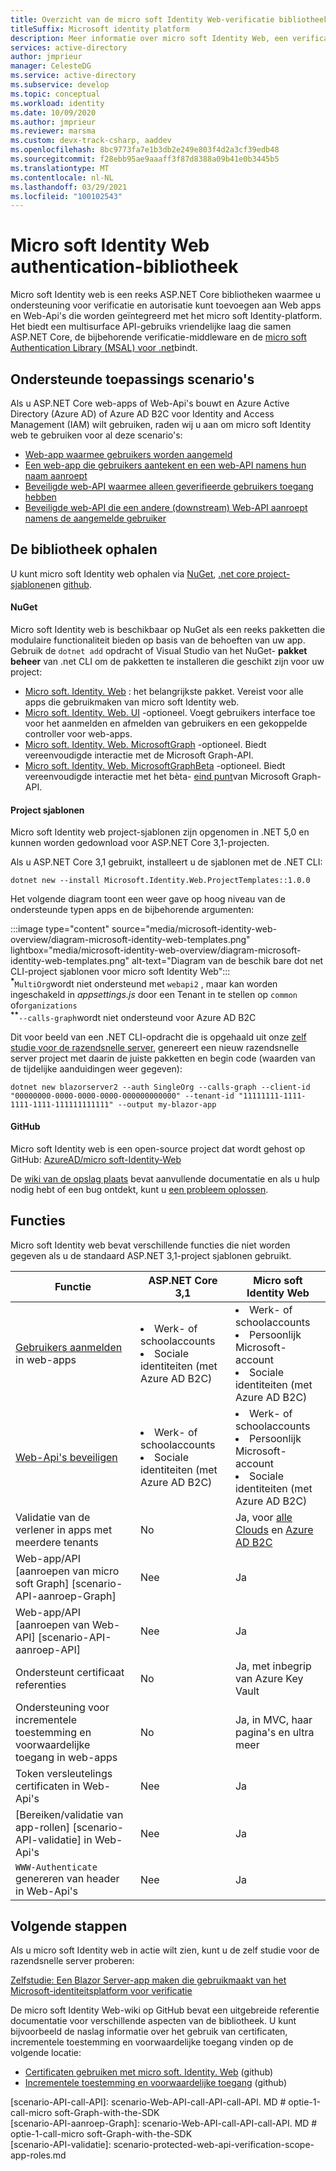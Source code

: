 ```yaml
---
title: Overzicht van de micro soft Identity Web-verificatie bibliotheek
titleSuffix: Microsoft identity platform
description: Meer informatie over micro soft Identity Web, een verificatie-en autorisatie bibliotheek voor ASP.NET Core toepassingen die worden geïntegreerd met Azure Active Directory, Azure AD B2C en Microsoft Graph en andere web-Api's.
services: active-directory
author: jmprieur
manager: CelesteDG
ms.service: active-directory
ms.subservice: develop
ms.topic: conceptual
ms.workload: identity
ms.date: 10/09/2020
ms.author: jmprieur
ms.reviewer: marsma
ms.custom: devx-track-csharp, aaddev
ms.openlocfilehash: 8bc9773fa7e1b3db2e249e803f4d2a3cf39edb48
ms.sourcegitcommit: f28ebb95ae9aaaff3f87d8388a09b41e0b3445b5
ms.translationtype: MT
ms.contentlocale: nl-NL
ms.lasthandoff: 03/29/2021
ms.locfileid: "100102543"
---
```

# <a name="microsoft-identity-web-authentication-library"></a>Micro soft Identity Web authentication-bibliotheek

Micro soft Identity web is een reeks ASP.NET Core bibliotheken waarmee u ondersteuning voor verificatie en autorisatie kunt toevoegen aan Web apps en Web-Api's die worden geïntegreerd met het micro soft Identity-platform. Het biedt een multisurface API-gebruiks vriendelijke laag die samen ASP.NET Core, de bijbehorende verificatie-middleware en de [micro soft Authentication Library (MSAL) voor .net](https://github.com/azuread/microsoft-authentication-library-for-dotnet)bindt.

## <a name="supported-application-scenarios"></a>Ondersteunde toepassings scenario's

Als u ASP.NET Core web-apps of Web-Api's bouwt en Azure Active Directory (Azure AD) of Azure AD B2C voor Identity and Access Management (IAM) wilt gebruiken, raden wij u aan om micro soft Identity web te gebruiken voor al deze scenario's:

- [Web-app waarmee gebruikers worden aangemeld](scenario-web-app-sign-user-overview.md)
- [Een web-app die gebruikers aantekent en een web-API namens hun naam aanroept](scenario-web-app-call-api-overview.md)
- [Beveiligde web-API waarmee alleen geverifieerde gebruikers toegang hebben](scenario-protected-web-api-overview.md)
- [Beveiligde web-API die een andere (downstream) Web-API aanroept namens de aangemelde gebruiker](scenario-web-api-call-api-overview.md)

## <a name="get-the-library"></a>De bibliotheek ophalen

U kunt micro soft Identity web ophalen via [NuGet](#nuget), [.net core project-sjablonen](#project-templates)en [github](#github).

#### <a name="nuget"></a>NuGet

Micro soft Identity web is beschikbaar op NuGet als een reeks pakketten die modulaire functionaliteit bieden op basis van de behoeften van uw app. Gebruik de `dotnet add` opdracht of Visual Studio van het NuGet- **pakket beheer** van .net CLI om de pakketten te installeren die geschikt zijn voor uw project:

- [Micro soft. Identity. Web](https://www.nuget.org/packages/Microsoft.Identity.Web) : het belangrijkste pakket. Vereist voor alle apps die gebruikmaken van micro soft Identity web.
- [Micro soft. Identity. Web. UI](https://www.nuget.org/packages/Microsoft.Identity.Web.UI) -optioneel. Voegt gebruikers interface toe voor het aanmelden en afmelden van gebruikers en een gekoppelde controller voor web-apps.
- [Micro soft. Identity. Web. MicrosoftGraph](https://www.nuget.org/packages/Microsoft.Identity.Web.MicrosoftGraph) -optioneel. Biedt vereenvoudigde interactie met de Microsoft Graph-API.
- [Micro soft. Identity. Web. MicrosoftGraphBeta](https://www.nuget.org/packages/Microsoft.Identity.Web.MicrosoftGraphBeta) -optioneel. Biedt vereenvoudigde interactie met het bèta- [eind punt](/graph/api/overview?view=graph-rest-beta&preserve-view=true)van Microsoft Graph-API.

#### <a name="project-templates"></a>Project sjablonen

Micro soft Identity web project-sjablonen zijn opgenomen in .NET 5,0 en kunnen worden gedownload voor ASP.NET Core 3,1-projecten.

Als u ASP.NET Core 3,1 gebruikt, installeert u de sjablonen met de .NET CLI:

```dotnetcli
dotnet new --install Microsoft.Identity.Web.ProjectTemplates::1.0.0
```

Het volgende diagram toont een weer gave op hoog niveau van de ondersteunde typen apps en de bijbehorende argumenten:

:::image type="content" source="media/microsoft-identity-web-overview/diagram-microsoft-identity-web-templates.png" lightbox="media/microsoft-identity-web-overview/diagram-microsoft-identity-web-templates.png" alt-text="Diagram van de beschik bare dot net CLI-project sjablonen voor micro soft Identity Web":::
<br /><sup><b>*</b></sup>`MultiOrg`wordt niet ondersteund met `webapi2` , maar kan worden ingeschakeld in *appsettings.js* door een Tenant in te stellen op `common` of`organizations`
<br /><sup><b>**</b></sup>`--calls-graph`wordt niet ondersteund voor Azure AD B2C

Dit voor beeld van een .NET CLI-opdracht die is opgehaald uit onze [zelf studie voor de razendsnelle server](tutorial-blazor-server.md), genereert een nieuw razendsnelle server project met daarin de juiste pakketten en begin code (waarden van de tijdelijke aanduidingen weer gegeven):

```dotnetcli
dotnet new blazorserver2 --auth SingleOrg --calls-graph --client-id "00000000-0000-0000-0000-000000000000" --tenant-id "11111111-1111-1111-1111-111111111111" --output my-blazor-app
```

#### <a name="github"></a>GitHub

Micro soft Identity web is een open-source project dat wordt gehost op GitHub: <a href="https://github.com/AzureAD/microsoft-identity-web" target="_blank">AzureAD/micro soft-Identity-Web</a>

De [wiki van de opslag plaats](https://github.com/AzureAD/microsoft-identity-web/wiki) bevat aanvullende documentatie en als u hulp nodig hebt of een bug ontdekt, kunt u [een probleem oplossen](https://github.com/AzureAD/microsoft-identity-web/issues).

## <a name="features"></a>Functies

Micro soft Identity web bevat verschillende functies die niet worden gegeven als u de standaard ASP.NET 3,1-project sjablonen gebruikt.

| Functie                                                                                  | ASP.NET Core 3,1                                                     | Micro soft Identity Web                                                                                  |
|------------------------------------------------------------------------------------------|----------------------------------------------------------------------|---------------------------------------------------------------------------------------------------------|
| [Gebruikers aanmelden](scenario-web-app-sign-user-app-configuration.md) in web-apps             | <li>Werk- of schoolaccounts<li>Sociale identiteiten (met Azure AD B2C) | <li>Werk- of schoolaccounts<li>Persoonlijk Microsoft-account<li>Sociale identiteiten (met Azure AD B2C)     |
| [Web-Api's beveiligen](scenario-protected-web-api-app-configuration.md#microsoftidentityweb) | <li>Werk- of schoolaccounts<li>Sociale identiteiten (met Azure AD B2C) | <li>Werk- of schoolaccounts<li>Persoonlijk Microsoft-account<li>Sociale identiteiten (met Azure AD B2C)     |
| Validatie van de verlener in apps met meerdere tenants                                                   | No                                                                   | Ja, voor [alle Clouds](authentication-national-cloud.md) en [Azure AD B2C](../../active-directory-b2c/index.yml) |
| Web-app/API [aanroepen van micro soft Graph] [scenario-API-aanroep-Graph]                             | Nee                                                                   | Ja                                                                                                     |
| Web-app/API [aanroepen van Web-API] [scenario-API-aanroep-API]                                       | Nee                                                                   | Ja                                                                                                     |
| Ondersteunt certificaat referenties                                                         | No                                                                   | Ja, met inbegrip van Azure Key Vault                                                                          |
| Ondersteuning voor incrementele toestemming en voorwaardelijke toegang in web-apps                           | No                                                                   | Ja, in MVC, haar pagina's en ultra meer                                                                    |
| Token versleutelings certificaten in Web-Api's                                                | Nee                                                                   | Ja                                                                                                     |
| [Bereiken/validatie van app-rollen] [scenario-API-validatie] in Web-Api's                        | Nee                                                                   | Ja                                                                                                     |
| `WWW-Authenticate` genereren van header in Web-Api's                                         | Nee                                                                   | Ja                                                                                                     |

## <a name="next-steps"></a>Volgende stappen

Als u micro soft Identity web in actie wilt zien, kunt u de zelf studie voor de razendsnelle server proberen:

[Zelfstudie: Een Blazor Server-app maken die gebruikmaakt van het Microsoft-identiteitsplatform voor verificatie](tutorial-blazor-server.md)

De micro soft Identity Web-wiki op GitHub bevat een uitgebreide referentie documentatie voor verschillende aspecten van de bibliotheek. U kunt bijvoorbeeld de naslag informatie over het gebruik van certificaten, incrementele toestemming en voorwaardelijke toegang vinden op de volgende locatie:

- <a href="https://github.com/AzureAD/microsoft-identity-web/wiki/Using-certificates" target="_blank">Certificaten gebruiken met micro soft. Identity. Web</a> (github)
- <a href="https://github.com/AzureAD/microsoft-identity-web/wiki/Managing-incremental-consent-and-conditional-access" target="_blank">Incrementele toestemming en voorwaardelijke toegang</a> (github)

<!-- LINKS -->
<!--  [miw-certs]: microsoft-identity-web-certificates.md  -->
<!--  [miw-certs-decrypt]: microsoft-identity-web-certificates.md#decryption-certificates  -->
<!--  [miw-inc-consent-ca-header]: microsoft-identity-web-consent-conditional-access.md#handling-incremental-consent-or-conditional-access-in-web-apis  -->
<!--  [miw-inc-consent-ca]: microsoft-identity-web-consent-conditional-access.md  -->
[scenario-API-call-API]: scenario-Web-API-call-API-call-API. MD # optie-1-call-micro soft-Graph-with-the-SDK  
[scenario-API-aanroep-Graph]: scenario-Web-API-call-API-call-API. MD # optie-1-call-micro soft-Graph-with-the-SDK  
[scenario-API-validatie]: scenario-protected-web-api-verification-scope-app-roles.md  
